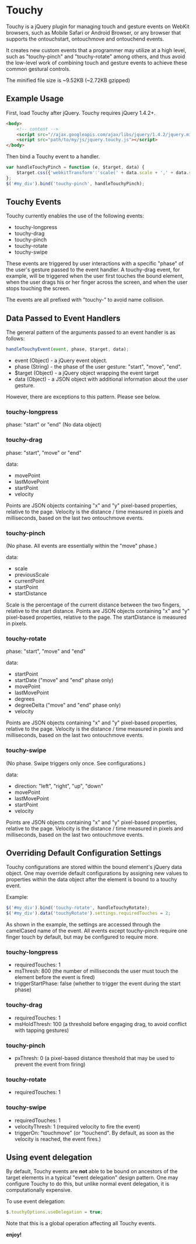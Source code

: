 # Touchy

Touchy is a jQuery plugin for managing touch and gesture events on WebKit browsers, such as Mobile Safari or Android Browser, or any browser that supports the ontouchstart, ontouchmove and ontouchend events.  

It creates new custom events that a programmer may utilize at a high level, such as "touchy-pinch" and "touchy-rotate" among others, and thus avoid the low-level work of combining touch and gesture events to achieve these common gestural controls.

The minified file size is ~9.52KB (~2.72KB gzipped)

## Example Usage

First, load Touchy after jQuery.  Touchy requires jQuery 1.4.2+.

```html
<body>
    <!-- content -->
    <script src="//ajax.googleapis.com/ajax/libs/jquery/1.4.2/jquery.min.js"></script>
    <script src="path/to/my/js/jquery.touchy.js"></script>
</body>
```

Then bind a Touchy event to a handler.

```javascript
var handleTouchyPinch = function (e, $target, data) {
    $target.css({'webkitTransform':'scale(' + data.scale + ',' + data.scale + ')'});
};
$('#my_div').bind('touchy-pinch', handleTouchyPinch);
```

## Touchy Events

Touchy currently enables the use of the following events:

* touchy-longpress
* touchy-drag
* touchy-pinch
* touchy-rotate
* touchy-swipe

These events are triggered by user interactions with a specific "phase" of the user's gesture passed to the event handler.  A touchy-drag event, for example, will be triggered when the user first touches the bound element, when the user drags his or her finger across the screen, and when the user stops touching the screen.

The events are all prefixed with "touchy-" to avoid name collision.

## Data Passed to Event Handlers

The general pattern of the arguments passed to an event handler is as follows:

```javascript
handleTouchyEvent(event, phase, $target, data);
```

* event (Object) - a jQuery event object.
* phase (String) - the phase of the user gesture: "start", "move", "end".
* $target (Object) - a jQuery object wrapping the event target
* data (Object) - a JSON object with additional information about the user gesture.  

However, there are exceptions to this pattern.  Please see below.

### touchy-longpress

phase: "start" or "end"
(No data object)

### touchy-drag

phase: "start", "move" or "end"

data:

* movePoint
* lastMovePoint
* startPoint
* velocity

Points are JSON objects containing "x" and "y" pixel-based properties, relative to the page.
Velocity is the distance / time measured in pixels and milliseconds, based on the last two ontouchmove events.

### touchy-pinch

(No phase.  All events are essentially within the "move" phase.)

data:

* scale
* previousScale
* currentPoint
* startPoint
* startDistance

Scale is the percentage of the current distance between the two fingers, relative to the start distance.
Points are JSON objects containing "x" and "y" pixel-based properties, relative to the page.
The startDistance is measured in pixels.

### touchy-rotate

phase: "start", "move" and "end"

data:

* startPoint
* startDate ("move" and "end" phase only)
* movePoint
* lastMovePoint
* degrees
* degreeDelta ("move" and "end" phase only)
* velocity

Points are JSON objects containing "x" and "y" pixel-based properties, relative to the page.
Velocity is the distance / time measured in pixels and milliseconds, based on the last two ontouchmove events.

### touchy-swipe

(No phase.  Swipe triggers only once.  See configurations.)

data:

* direction: "left", "right", "up", "down"
* movePoint
* lastMovePoint
* startPoint
* velocity

Points are JSON objects containing "x" and "y" pixel-based properties, relative to the page.
Velocity is the distance / time measured in pixels and milliseconds, based on the last two ontouchmove events.

## Overriding Default Configuration Settings

Touchy configurations are stored within the bound element's jQuery data object.  One may override default configurations by assigning new values to properties within the data object after the element is bound to a touchy event.

Example:

```javascript
$('#my_div').bind('touchy-rotate', handleTouchyRotate);
$('#my_div').data('touchyRotate').settings.requiredTouches = 2;
```

As shown in the example, the settings are accessed through the camelCased name of the event.  All events except touchy-pinch require one finger touch by default, but may be configured to require more.

### touchy-longpress

* requiredTouches: 1
* msThresh: 800 (the number of milliseconds the user must touch the element before the event is fired)
* triggerStartPhase: false (whether to trigger the event during the start phase)

### touchy-drag

* requiredTouches: 1
* msHoldThresh: 100 (a threshold before engaging drag, to avoid conflict with tapping gestures)

### touchy-pinch 

* pxThresh: 0 (a pixel-based distance threshold that may be used to prevent the event from firing)

### touchy-rotate

* requiredTouches: 1

### touchy-swipe

* requiredTouches: 1
* velocityThresh: 1 (required velocity to fire the event)
* triggerOn: "touchmove" (or "touchend".  By default, as soon as the velocity is reached, the event fires.)

## Using event delegation

By default, Touchy events are **not** able to be bound on ancestors of the target elements in a typical "event delegation" design pattern.  One may configure Touchy to do this, but unlike normal event delegation, it is computationally expensive.

To use event delegation:

```javascript
$.touchyOptions.useDelegation = true;
```

Note that this is a global operation affecting all Touchy events.


**enjoy!**


